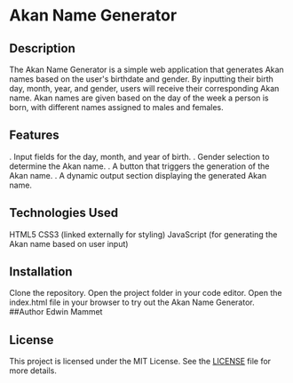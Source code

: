 # Akan Name Generator

## Description

The Akan Name Generator is a simple web application that generates Akan names based on the user's birthdate and gender. By inputting their birth day, month, year, and gender, users will receive their corresponding Akan name. Akan names are given based on the day of the week a person is born, with different names assigned to males and females.

## Features

. Input fields for the day, month, and year of birth.
. Gender selection to determine the Akan name.
. A button that triggers the generation of the Akan name.
. A dynamic output section displaying the generated Akan name.

## Technologies Used

HTML5
CSS3 (linked externally for styling)
JavaScript (for generating the Akan name based on user input)

## Installation

Clone the repository.
Open the project folder in your code editor.
Open the index.html file in your browser to try out the Akan Name Generator.
##Author
Edwin Mammet

## License

This project is licensed under the MIT License. See the [LICENSE](https://chatgpt.com/c/LICENSE) file for more details.
